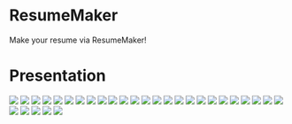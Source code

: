 # ResumeMaker
Make your resume via ResumeMaker!

# Presentation
<img src="https://user-images.githubusercontent.com/59400030/86216751-7edd5600-bbb9-11ea-8369-94ff42bf920f.PNG"/>
<img src="https://user-images.githubusercontent.com/59400030/86216755-813fb000-bbb9-11ea-816d-1326e80143cc.PNG"/>
<img src="https://user-images.githubusercontent.com/59400030/86216757-813fb000-bbb9-11ea-9a4f-b2883087de30.PNG"/>
<img src="https://user-images.githubusercontent.com/59400030/86216759-81d84680-bbb9-11ea-9f16-a25f2f56bb0e.PNG"/>
<img src="https://user-images.githubusercontent.com/59400030/86216764-8270dd00-bbb9-11ea-8284-da0213017ce3.PNG"/>
<img src="https://user-images.githubusercontent.com/59400030/86219254-e517a800-bbbc-11ea-917f-83d95d209cd6.png"/>
<img src="https://user-images.githubusercontent.com/59400030/86216767-83097380-bbb9-11ea-8c3e-4d521db6ae44.PNG"/>
<img src="https://user-images.githubusercontent.com/59400030/86216768-83a20a00-bbb9-11ea-95cd-5b3b48635027.PNG"/>
<img src="https://user-images.githubusercontent.com/59400030/86216771-843aa080-bbb9-11ea-8b08-8429961468fb.PNG"/>
<img src="https://user-images.githubusercontent.com/59400030/86216773-843aa080-bbb9-11ea-88b8-97952a694db0.PNG"/>
<img src="https://user-images.githubusercontent.com/59400030/86216775-84d33700-bbb9-11ea-8e2f-b6957bd12adb.PNG"/>
<img src="https://user-images.githubusercontent.com/59400030/86216777-856bcd80-bbb9-11ea-8668-2fd20f2f043a.PNG"/>
<img src="https://user-images.githubusercontent.com/59400030/86216779-856bcd80-bbb9-11ea-9f07-b7cede1af0b6.PNG"/>
<img src="https://user-images.githubusercontent.com/59400030/86216783-869cfa80-bbb9-11ea-9969-37f12126101d.PNG"/>
<img src="https://user-images.githubusercontent.com/59400030/86216786-869cfa80-bbb9-11ea-9379-63e9ada9de4f.PNG"/>
<img src="https://user-images.githubusercontent.com/59400030/86216788-87359100-bbb9-11ea-8fc3-e96246550613.PNG"/>
<img src="https://user-images.githubusercontent.com/59400030/86216791-87ce2780-bbb9-11ea-8143-1a26ca032f41.PNG"/>
<img src="https://user-images.githubusercontent.com/59400030/86216792-8866be00-bbb9-11ea-8a31-166dbcce94dd.PNG"/>
<img src="https://user-images.githubusercontent.com/59400030/86216793-8866be00-bbb9-11ea-99aa-6f805a5413f3.PNG"/>
<img src="https://user-images.githubusercontent.com/59400030/86216796-88ff5480-bbb9-11ea-83b9-dc829ccfd34d.PNG"/>
<img src="https://user-images.githubusercontent.com/59400030/86216797-8997eb00-bbb9-11ea-8d77-d72d3d6aedb9.PNG"/>
<img src="https://user-images.githubusercontent.com/59400030/86216802-8a308180-bbb9-11ea-9cce-4e208404e83b.PNG"/>
<img src="https://user-images.githubusercontent.com/59400030/86216803-8ac91800-bbb9-11ea-83b2-ed1487d5a216.PNG"/>
<img src="https://user-images.githubusercontent.com/59400030/86216806-8b61ae80-bbb9-11ea-9e4c-d6838194bd06.PNG"/>
<img src="https://user-images.githubusercontent.com/59400030/86216811-8bfa4500-bbb9-11ea-9eb9-3376cdba18f0.PNG"/>
<img src="https://user-images.githubusercontent.com/59400030/86216813-8bfa4500-bbb9-11ea-8891-133d98845ad5.PNG"/>
<img src="https://user-images.githubusercontent.com/59400030/86216815-8c92db80-bbb9-11ea-81b1-29d7ad8024e7.PNG"/>
<img src="https://user-images.githubusercontent.com/59400030/86216816-8c92db80-bbb9-11ea-91d5-33c2c0e43772.PNG"/>
<img src="https://user-images.githubusercontent.com/59400030/86216818-8d2b7200-bbb9-11ea-987f-ddde489b1817.PNG"/>
<img src="https://user-images.githubusercontent.com/59400030/86216819-8dc40880-bbb9-11ea-8897-64466d0cccf8.PNG"/>
